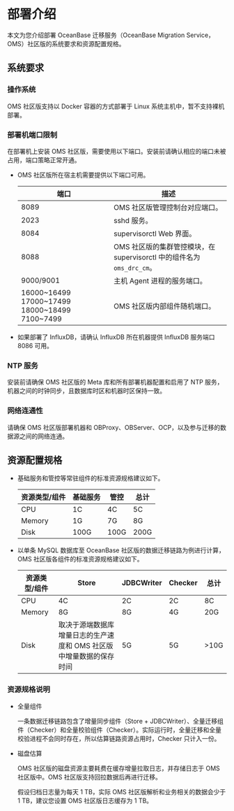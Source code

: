 # 部署介绍

本文为您介绍部署 OceanBase 迁移服务（OceanBase Migration Service，OMS）社区版的系统要求和资源配置规格。

## 系统要求

### 操作系统 

OMS 社区版支持以 Docker 容器的方式部署于 Linux 系统主机中，暂不支持裸机部署。

### 部署机端口限制 

在部署机上安装 OMS 社区版，需要使用以下端口。安装前请确认相应的端口未被占用，端口策略正常开通。

* OMS 社区版所在宿主机需要提供以下端口可用。

  |     端口  |     描述    |
  |-----------|------------|
  | 8089      | OMS 社区版管理控制台对应端口。   |
  | 2023      | sshd 服务。          |
  | 8084      | supervisorctl Web 界面。  |
  | 8088      | OMS 社区版的集群管控模块，在 supervisorctl 中的组件名为 `oms_drc_cm`。 |
  | 9000/9001   | 主机 Agent 进程的服务端口。  |
  | 16000\~16499 17000\~17499 18000\~18499  <br>7100\~7499 | OMS 社区版内部组件随机端口。   |

* 如果部署了 InfluxDB，请确认 InfluxDB 所在机器提供 InfluxDB 服务端口 8086 可用。

### NTP 服务 

安装前请确保 OMS 社区版的 Meta 库和所有部署机器配置和启用了 NTP 服务，机器之间的时钟同步，且数据库时区和机器时区保持一致。

### 网络连通性 

请确保 OMS 社区版部署机器和 OBProxy、OBServer、OCP，以及参与迁移的数据源之间的网络连通。

## 资源配置规格 

* 基础服务和管控等常驻组件的标准资源规格建议如下。

  | 资源类型/组件 | 基础服务 |  管控  |  总计  |
  |---------|------|------|------|
  | CPU     | 1C   | 4C   | 5C   |
  | Memory  | 1G   | 7G   | 8G   |
  | Disk    | 100G | 100G | 200G |

* 以单条 MySQL 数据库至 OceanBase 社区版的数据迁移链路为例进行计算，OMS 社区版各组件的标准资源规格建议如下。

  | 资源类型/组件 |                Store                | JDBCWriter | Checker |          总计           |
  |---------|-------------------------------------|------------|---------|-----------------------|
  | CPU     | 4C                                  | 2C         | 2C      | 8C                    |
  | Memory  | 8G                                  | 8G         | 4G      | 20G                   |
  | Disk    | 取决于源端数据库增量日志的生产速度和 OMS 社区版中增量数据的保存时间 | 5G         | 5G      | \>10G |


### 资源规格说明 

* 全量组件

  一条数据迁移链路包含了增量同步组件（Store + JDBCWriter）、全量迁移组件（Checker）和全量校验组件（Checker）。实际运行时，全量迁移和全量校验进程不会同时存在，所以估算链路资源占用时，Checker 只计入一份。
  
* 磁盘估算

  OMS 社区版的磁盘资源主要耗费在缓存增量拉取日志，并存储日志于 OMS 社区版中。OMS 社区版支持回拉数据后再进行迁移。
  
  假设归档日志量为每天 1 TB，实际 OMS 社区版解析和业务相关的数据会少于 1 TB，建议您设置 OMS 社区版日志缓存为 1 TB。
  